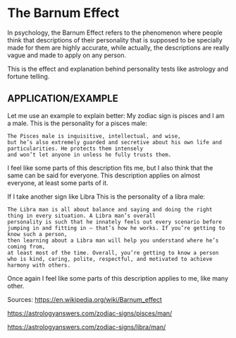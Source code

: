 # The Barnum Effect
In psychology, the Barnum Effect refers to the phenomenon where people think that descriptions of their personality that is supposed to be specially made for them
are highly accurate, while actually, the descriptions are really vague and made to apply on any person.

This is the effect and explanation behind personality tests like astrology and fortune telling.

## APPLICATION/EXAMPLE
Let me use an example to explain better:
My zodiac sign is pisces and I am a male. This is the personality for a pisces male:
```
The Pisces male is inquisitive, intellectual, and wise,
but he’s also extremely guarded and secretive about his own life and particularities. He protects them intensely
and won’t let anyone in unless he fully trusts them.
```
I feel like some parts of this description fits me, but I also think that the same can be said for everyone. This description applies on almost everyone,
at least some parts of it.

If I take another sign like Libra
This is the personality of a libra male:
```
The Libra man is all about balance and saying and doing the right thing in every situation. A Libra man’s overall 
personality is such that he innately feels out every scenario before jumping in and fitting in – that’s how he works. If you’re getting to know such a person, 
then learning about a Libra man will help you understand where he’s coming from, 
at least most of the time. Overall, you’re getting to know a person who is kind, caring, polite, respectful, and motivated to achieve harmony with others.
```
Once again I feel like some parts of this description applies to me, like many other.

Sources:
https://en.wikipedia.org/wiki/Barnum_effect

https://astrologyanswers.com/zodiac-signs/pisces/man/

https://astrologyanswers.com/zodiac-signs/libra/man/
